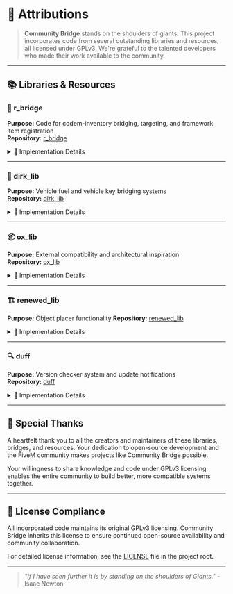 # 🙏 Attributions

> **Community Bridge** stands on the shoulders of giants. This project incorporates code from several outstanding libraries and resources, all licensed under GPLv3. We're grateful to the talented developers who made their work available to the community.

---

## 📚 Libraries & Resources

### 🌉 r_bridge
**Purpose:** Code for codem-inventory bridging, targeting, and framework item registration  
**Repository:** [r_bridge](https://github.com/rumaier/r_bridge)

<details>
<summary>📝 Implementation Details</summary>

**Code we use:**
- Inventory bridging code for codem-inventory integration
- Targeting system foundation

**Modifications made:**
- Adapted inventory bridge for codem compatibility in alternative structure
- Enhanced targeting code to support both QB and ox formats in alternative structure

</details>

---

### 🔧 dirk_lib
**Purpose:** Vehicle fuel and vehicle key bridging systems  
**Repository:** [dirk_lib](https://github.com/DirkDigglerz/dirk_lib)

<details>
<summary>📝 Implementation Details</summary>

**Code we use:**
- Client-side vehicle fuel management
- Vehicle key bridging functionality

**Modifications made:**
- None - code used as-is with full credit to original author

</details>

---

### 📦 ox_lib
**Purpose:** External compatibility and architectural inspiration  
**Repository:** [ox_lib](https://github.com/overextended/ox_lib)

<details>
<summary>📝 Implementation Details</summary>

**Compatibility features:**
- External resource integration for raycasting utilities
- Shared architectural patterns and conventions

**Implementation approach:**
- No direct code usage - maintains compatibility as external resource
- Follows ox_lib patterns and conventions for seamless integration
- Provides bridge compatibility for servers using ox_lib ecosystem

</details>

---

### 🏗️ renewed_lib
**Purpose:** Object placer functionality
**Repository:** [renewed_lib](https://github.com/Renewed-Scripts/Renewed-Lib)

<details>
<summary>📝 Implementation Details</summary>

**Code we use:**
- Object placement system

**Modifications made:**
- Updated variable naming for consistency
- Added missing parameters for native functions
- Updated deprecated ox_lib raycast camera export
- Enhanced showtext UI to work with multiple systems
- Moved placement text to locales for internationalization
- Replaced ox_lib model request exports with our bridge functions

</details>

---

### 🔍 duff
**Purpose:** Version checker system and update notifications  
**Repository:** [duff](https://github.com/DonHulieo/duff/blob/d89ed3b0051194babf5711114a0c437d4e41f433/server/init.lua#L10C1-L28C4)

<details>
<summary>📝 Implementation Details</summary>

**Code we use:**
- Version checker formatting patterns
- Update notification print styles
- Repository information handling

**Modifications made:**
- Removed unnecessary variables
- Enhanced to pull repository information from passed strings
- Adapted print formatting for our use case

</details>

---

## 🌟 Special Thanks

A heartfelt thank you to all the creators and maintainers of these libraries, bridges, and resources. Your dedication to open-source development and the FiveM community makes projects like Community Bridge possible.

Your willingness to share knowledge and code under GPLv3 licensing enables the entire community to build better, more compatible systems together.

---

## 📜 License Compliance

All incorporated code maintains its original GPLv3 licensing. Community Bridge inherits this license to ensure continued open-source availability and community collaboration.

For detailed license information, see the [LICENSE](LICENSE) file in the project root.

---

> *"If I have seen further it is by standing on the shoulders of Giants."* - Isaac Newton
